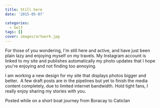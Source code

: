 ```yaml
---
title: Still here
date: '2015-05-07'

categories:
  - Self
tags: []
cover: images/artwork.jpg
---
```


For those of you wondering, I'm still here and active, and have just been plain lazy and enjoying myself on my travels. My Instagram account is linked to my site and publishes automatically my photo updates that I hope you're enjoying and not finding too annoying.

I am working a new design for my site that displays photos bigger and better.  A few draft posts are in the pipelines but yet to finish the media content completely, due to limited internet bandwidth. Hold tight fans, I really enjoy sharing my stories with you.

Posted while on a short boat journey from Boracay to Caticlan
